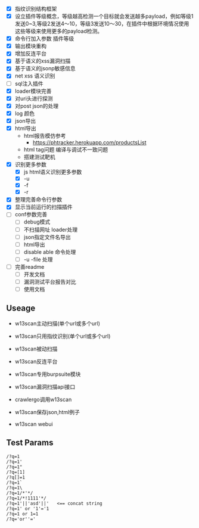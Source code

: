 
- [x] 指纹识别结构框架
- [x] 设立插件等级概念，等级越高检测一个目标就会发送越多payload，例如等级1 发送0~3,等级2发送4～10，等级3发送10～30，在插件中根据环境情况使用这些等级来使用更多的payload检测。
- [x] 命令行加入参数 插件等级
- [x] 输出模块重构
- [x] 增加反连平台
- [x] 基于语义的xss漏洞扫描
- [x] 基于语义的jsonp敏感信息
- [x] net xss 语义识别
- [ ] sql注入插件
- [x] loader模块完善
- [x] 对uri头进行探测
- [x] 对post json的处理
- [x] log 颜色
- [x] json导出 
- [x] html导出
    - html报告模仿参考
        - https://phtracker.herokuapp.com/productsList
    - html tag问题 编译与调试不一致问题
    - 搭建测试靶机
- [x] 识别更多参数
    - [x] js html语义识别更多参数
    - [x] -u
    - [x] -f
    - [x] -r
- [x] 整理完善命令行参数
- [x] 显示当前运行的扫描插件
- [ ] conf参数完善
    - [ ] debug模式
    - [ ] 不扫描网址 loader处理
    - [ ] json指定文件名导出
    - [ ] html导出
    - [ ] disable able 命令处理
    - [ ] -u -file 处理
- [ ] 完善readme
    - [ ] 开发文档
    - [ ] 漏洞测试平台报告对比
    - [ ] 使用文档

## Useage

- w13scan主动扫描(单个url或多个url)
- w13scan只用指纹识别(单个url或多个url)
- w13scan被动扫描
- w13scan反连平台
- w13scan专用burpsuite模块
- w13scan漏洞扫描api接口
- crawlergo调用w13scan

- w13scan保存json,html例子
- w13scan webui

## Test Params
```
/?q=1
/?q=1'
/?q=1"
/?q=[1]
/?q[]=1
/?q=1`
/?q=1\
/?q=1/*'*/
/?q=1/*!1111'*/
/?q=1'||'asd'||'   <== concat string
/?q=1' or '1'='1
/?q=1 or 1=1
/?q='or''='
```
